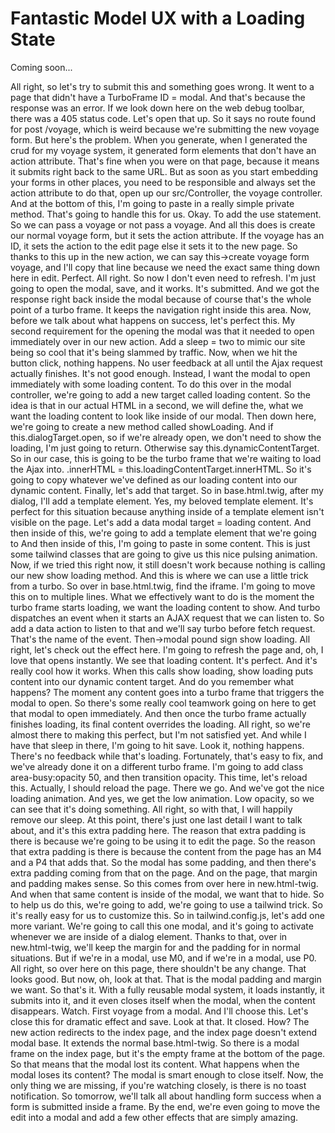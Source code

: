 # Fantastic Model UX with a Loading State

Coming soon...

All right, so
let's try to submit this and something goes wrong. It went to a page that didn't have
a TurboFrame ID = modal. And that's because the response was an error. If we look
down here on the web debug toolbar, there was a 405 status code. Let's open that up.
So it says no route found for post /voyage, which is weird because we're submitting
the new voyage form. But here's the problem. When you generate, when I generated the
crud for my voyage system, it generated form elements that don't have an action
attribute. That's fine when you were on that page, because it means it submits right
back to the same URL. But as soon as you start embedding your forms in other places,
you need to be responsible and always set the action attribute to do that, open up
our src/Controller, the voyage controller. And at the bottom of this, I'm going to
paste in a really simple private method. That's going to handle this for us. Okay. To
add the use statement. So we can pass a voyage or not pass a voyage. And all this
does is create our normal voyage form, but it sets the action attribute. If the
voyage has an ID, it sets the action to the edit page else it sets it to the new
page. So thanks to this up in the new action, we can say this->create voyage form
voyage, and I'll copy that line because we need the exact same thing down here in
edit. Perfect. All right. So now I don't even need to refresh. I'm just going to open
the modal, save, and it works. It's submitted. And we got the response right back
inside the modal because of course that's the whole point of a turbo frame. It keeps
the navigation right inside this area. Now, before we talk about what happens on
success, let's perfect this. My second requirement for the opening the modal was that
it needed to open immediately over in our new action. Add a sleep = two to mimic our
site being so cool that it's being slammed by traffic.  Now, when we hit the button
click, nothing happens. No user feedback at all until the Ajax request actually
finishes. It's not good enough. Instead, I want the modal to open immediately with
some loading content. To do this over in the modal controller, we're going to add a
new target called loading content. So the idea is that in our actual HTML in a
second, we will define the, what we want the loading content to look like inside of
our modal. Then down here, we're going to create a new method called showLoading. And
if this.dialogTarget.open, so if we're already open, we don't need to show the
loading, I'm just going to return. Otherwise say this.dynamicContentTarget. So in our
case, this is going to be the turbo frame that we're waiting to load the Ajax into.
.innerHTML = this.loadingContentTarget.innerHTML. So it's going to copy whatever
we've defined as our loading content into our dynamic content. Finally, let's add
that target. So in base.html.twig, after my dialog, I'll add a template element. Yes,
my beloved template element. It's perfect for this situation because anything inside
of a template element isn't visible on the page. Let's add a data modal target =
loading content. And then inside of this, we're going to add a template element that
we're going to And then inside of this, I'm going to paste in some content. This is
just some tailwind classes that are going to give us this nice pulsing animation.
Now, if we tried this right now, it still doesn't work because nothing is calling our
new show loading method. And this is where we can use a little trick from a turbo. So
over in base.html.twig, find the iframe. I'm going to move this on to multiple lines.
What we effectively want to do is the moment the turbo frame starts loading, we want
the loading content to show. And turbo dispatches an event when it starts an AJAX
request that we can listen to. So add a data action to listen to that and we'll say
turbo before fetch request. That's the name of the event. Then->modal pound sign show
loading. All right, let's check out the effect here. I'm going to refresh the page
and, oh, I love that opens instantly. We see that loading content. It's perfect.  And
it's really cool how it works. When this calls show loading, show loading puts
content into our dynamic content target. And do you remember what happens? The moment
any content goes into a turbo frame that triggers the modal to open. So there's some
really cool teamwork going on here to get that modal to open immediately. And then
once the turbo frame actually finishes loading, its final content overrides the
loading. All right, so we're almost there to making this perfect, but I'm not
satisfied yet. And while I have that sleep in there, I'm going to hit save. Look it,
nothing happens. There's no feedback while that's loading. Fortunately, that's easy
to fix, and we've already done it on a different turbo frame. I'm going to add class
area-busy:opacity 50, and then transition opacity. This time, let's reload this.
Actually, I should reload the page. There we go. And we've got the nice loading
animation. And yes, we get the low animation. Low opacity, so we can see that it's
doing something. All right, so with that, I will happily remove our sleep. At this
point, there's just one last detail I want to talk about, and it's this extra padding
here. The reason that extra padding is there is because we're going to be using it to
edit the page. So the reason that extra padding is there is because the content from
the page has an M4 and a P4 that adds that. So the modal has some padding, and then
there's extra padding coming from that on the page. And on the page, that margin and
padding makes sense. So this comes from over here in new.html-twig. And when that
same content is inside of the modal, we want that to hide. So to help us do this,
we're going to add, we're going to use a tailwind trick. So it's really easy for us
to customize this. So in tailwind.config.js, let's add one more variant. We're going
to call this one modal, and it's going to activate whenever we are inside of a dialog
element. Thanks to that, over in new.html-twig, we'll keep the margin for and the
padding for in normal situations. But if we're in a modal, use M0, and if we're in a
modal, use P0.  All right, so over here on this page, there shouldn't be any change.
That looks good. But now, oh, look at that. That is the modal padding and margin we
want. So that's it. With a fully reusable modal system, it loads instantly, it
submits into it, and it even closes itself when the modal, when the content
disappears. Watch. First voyage from a modal. And I'll choose this. Let's close this
for dramatic effect and save. Look at that. It closed. How? The new action redirects
to the index page, and the index page doesn't extend modal base. It extends the
normal base.html-twig. So there is a modal frame on the index page, but it's the
empty frame at the bottom of the page. So that means that the modal lost its content.
What happens when the modal loses its content? The modal is smart enough to close
itself. Now, the only thing we are missing, if you're watching closely, is there is
no toast notification. So tomorrow, we'll talk all about handling form success when a
form is submitted inside a frame. By the end, we're even going to move the edit into
a modal and add a few other effects that are simply amazing.
